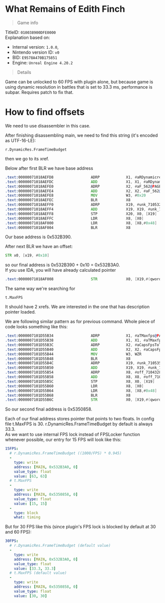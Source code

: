 # What Remains of Edith Finch

> Game info

TitleID: `010038900DFE0000`<br>
Explanation based on:
- Internal version: `1.0.0`, 
- Nintendo version ID: `v0`
- BID: `E9578A470B175851`
- Engine: `Unreal Engine 4.20.2`

> Details

Game can be unlocked to 60 FPS with plugin alone, but because game is using dynamic resolution in battles that is set to 33.3 ms, performance is subpar. Requires patch to fix that.

# How to find offsets

We need to use disassembler in this case.

After finishing disassembling main, we need to find this string (it's encoded as UTF-16-LE):
```
r.DynamicRes.FrameTimeBudget
```

then we go to its xref.

Below after first BLR we have base address
```asm
.text:00000071018AEFD8                 ADRP            X1, #aRDynamicresFra@PAGE ; "r.DynamicRes.FrameTimeBudget"
.text:00000071018AEFDC                 ADD             X1, X1, #aRDynamicresFra@PAGEOFF ; "r.DynamicRes.FrameTimeBudget"
.text:00000071018AEFE0                 ADRP            X2, #aF_562@PAGE ; "F"
.text:00000071018AEFE4                 ADD             X2, X2, #aF_562@PAGEOFF ; "F"
.text:00000071018AEFE8                 MOV             W3, #0x20
.text:00000071018AEFEC                 BLR             X8
.text:00000071018AEFF0                 ADRP            X19, #unk_710532B390@PAGE
.text:00000071018AEFF4                 ADD             X19, X19, #unk_710532B390@PAGEOFF
.text:00000071018AEFF8                 STP             X20, X0, [X19]
.text:00000071018AEFFC                 LDR             X8, [X0]
.text:00000071018AF000                 LDR             X8, [X8,#0x48]
.text:00000071018AF004                 BLR             X8
```

Our base address is 0x532B390.

After next BLR we have an offset:
```asm
STR x0, [x19, #0x10]
```
so our final address is 0x532B390 + 0x10 = 0x532B3A0.<br>
If you use IDA, you will have already calculated pointer
```asm
.text:00000071018AF008                 STR             X0, [X19,#(qword_710532B3A0 - 0x710532B390)]
```

The same way we're searching for 
```
t.MaxFPS
```
It should have 2 xrefs. We are interested in the one that has description pointer loaded.

We are following similar pattern as for previous command. Whole piece of code looks something like this:
```asm
.text:0000007101D55B34                 ADRP            X1, #aTMaxfps@PAGE ; "t.MaxFPS"
.text:0000007101D55B38                 ADD             X1, X1, #aTMaxfps@PAGEOFF ; "t.MaxFPS"
.text:0000007101D55B3C                 ADRP            X2, #aCapsFpsToTheGi@PAGE ; "Caps FPS to the given value.  Set to <="...
.text:0000007101D55B40                 ADD             X2, X2, #aCapsFpsToTheGi@PAGEOFF ; "Caps FPS to the given value.  Set to <="...
.text:0000007101D55B44                 MOV             W3, WZR
.text:0000007101D55B48                 BLR             X8
.text:0000007101D55B4C                 ADRP            X19, #unk_7105350848@PAGE
.text:0000007101D55B50                 ADD             X19, X19, #unk_7105350848@PAGEOFF
.text:0000007101D55B54                 ADRP            X8, #off_7104328898@PAGE
.text:0000007101D55B58                 ADD             X8, X8, #off_7104328898@PAGEOFF
.text:0000007101D55B5C                 STP             X8, X0, [X19]
.text:0000007101D55B60                 LDR             X8, [X0]
.text:0000007101D55B64                 LDR             X8, [X8,#0x48]
.text:0000007101D55B68                 BLR             X8
.text:0000007101D55B6C                 STR             X0, [X19,#(qword_7105350858 - 0x7105350848)]
```
So our second final address is 0x5350858.

Each of our final address stores pointer that points to two floats. In config file t.MaxFPS is 30. r.DynamicRes.FrameTimeBudget by default is always 33.3.<br>
As we want to use internal FPS lock instead of FPSLocker function whenever possible, our entry for 15 FPS will look like this:
```yaml
15FPS:
  # r.DynamicRes.FrameTimeBudget ((1000/FPS) * 0.945)
  -
    type: write
    address: [MAIN, 0x532B3A0, 0]
    value_type: float
    value: [63, 63]
  # t.MaxFPS
  -
    type: write
    address: [MAIN, 0x5350858, 0]
    value_type: float
    value: [15, 15]
  -
    type: block
    what: timing

```
But for 30 FPS like this (since plugin's FPS lock is blocked by default at 30 and 60 FPS):
```yaml
30FPS:
  # r.DynamicRes.FrameTimeBudget (default value)
  -
    type: write
    address: [MAIN, 0x532B3A0, 0]
    value_type: float
    value: [33.3, 33.3]
  # t.MaxFPS (default value)
  -
    type: write
    address: [MAIN, 0x5350858, 0]
    value_type: float
    value: [30, 30]

```
